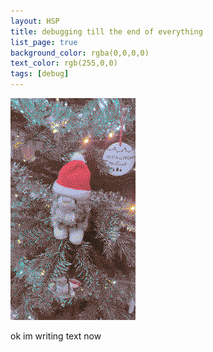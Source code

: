 ```yaml
---
layout: HSP
title: debugging till the end of everything
list_page: true
background_color: rgba(0,0,0,0)
text_color: rgb(255,0,0)
tags: [debug]
---
```


<img src="/user_resources/images/meepy.png">

ok im writing text now
